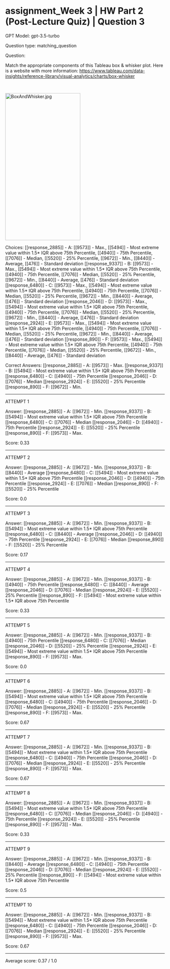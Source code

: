 # assignment_Week 3 | HW Part 2 (Post-Lecture Quiz) | Question 3

GPT Model: gpt-3.5-turbo

Question type: matching_question

Question:
<div><p>Match the appropriate components of this Tableau box &amp; whisker plot. Here is a website with more information: <a href="https://www.tableau.com/data-insights/reference-library/visual-analytics/charts/box-whisker" target="_blank">https://www.tableau.com/data-insights/reference-library/visual-analytics/charts/box-whisker</a></p>
<p>&nbsp;</p>
<p><img src="$IMS-CC-FILEBASE$/Uploaded%20Media/BoxAndWhisker.jpg" alt="BoxAndWhisker.jpg" width="237" height="463"></p></div>

Choices:
[[response_2885]] - A: [[9573]] - Max., [[5494]] - Most extreme value within 1.5* IQR above 75th Percentile, [[4940]] - 75th Percentile, [[7076]] - Median, [[5520]] - 25% Percentile, [[9672]] - Min., [[8440]] - Average, [[476]] - Standard deviation
[[response_9337]] - B: [[9573]] - Max., [[5494]] - Most extreme value within 1.5* IQR above 75th Percentile, [[4940]] - 75th Percentile, [[7076]] - Median, [[5520]] - 25% Percentile, [[9672]] - Min., [[8440]] - Average, [[476]] - Standard deviation
[[response_6480]] - C: [[9573]] - Max., [[5494]] - Most extreme value within 1.5* IQR above 75th Percentile, [[4940]] - 75th Percentile, [[7076]] - Median, [[5520]] - 25% Percentile, [[9672]] - Min., [[8440]] - Average, [[476]] - Standard deviation
[[response_2046]] - D: [[9573]] - Max., [[5494]] - Most extreme value within 1.5* IQR above 75th Percentile, [[4940]] - 75th Percentile, [[7076]] - Median, [[5520]] - 25% Percentile, [[9672]] - Min., [[8440]] - Average, [[476]] - Standard deviation
[[response_2924]] - E: [[9573]] - Max., [[5494]] - Most extreme value within 1.5* IQR above 75th Percentile, [[4940]] - 75th Percentile, [[7076]] - Median, [[5520]] - 25% Percentile, [[9672]] - Min., [[8440]] - Average, [[476]] - Standard deviation
[[response_890]] - F: [[9573]] - Max., [[5494]] - Most extreme value within 1.5* IQR above 75th Percentile, [[4940]] - 75th Percentile, [[7076]] - Median, [[5520]] - 25% Percentile, [[9672]] - Min., [[8440]] - Average, [[476]] - Standard deviation

Correct Answers:
[[response_2885]] - A: [[9573]] - Max.
[[response_9337]] - B: [[5494]] - Most extreme value within 1.5* IQR above 75th Percentile
[[response_6480]] - C: [[4940]] - 75th Percentile
[[response_2046]] - D: [[7076]] - Median
[[response_2924]] - E: [[5520]] - 25% Percentile
[[response_890]] - F: [[9672]] - Min.

****************************************

ATTEMPT 1

Answer: 
[[response_2885]] - A: [[9672]] - Min.
[[response_9337]] - B: [[5494]] - Most extreme value within 1.5* IQR above 75th Percentile
[[response_6480]] - C: [[7076]] - Median
[[response_2046]] - D: [[4940]] - 75th Percentile
[[response_2924]] - E: [[5520]] - 25% Percentile
[[response_890]] - F: [[9573]] - Max.

Score: 0.33

--------------------

ATTEMPT 2

Answer: 
[[response_2885]] - A: [[9672]] - Min.
[[response_9337]] - B: [[8440]] - Average
[[response_6480]] - C: [[5494]] - Most extreme value within 1.5* IQR above 75th Percentile
[[response_2046]] - D: [[4940]] - 75th Percentile
[[response_2924]] - E: [[7076]] - Median
[[response_890]] - F: [[5520]] - 25% Percentile

Score: 0.0

--------------------

ATTEMPT 3

Answer: 
[[response_2885]] - A: [[9672]] - Min.
[[response_9337]] - B: [[5494]] - Most extreme value within 1.5* IQR above 75th Percentile
[[response_6480]] - C: [[8440]] - Average
[[response_2046]] - D: [[4940]] - 75th Percentile
[[response_2924]] - E: [[7076]] - Median
[[response_890]] - F: [[5520]] - 25% Percentile

Score: 0.17

--------------------

ATTEMPT 4

Answer: 
[[response_2885]] - A: [[9672]] - Min.
[[response_9337]] - B: [[4940]] - 75th Percentile
[[response_6480]] - C: [[8440]] - Average
[[response_2046]] - D: [[7076]] - Median
[[response_2924]] - E: [[5520]] - 25% Percentile
[[response_890]] - F: [[5494]] - Most extreme value within 1.5* IQR above 75th Percentile

Score: 0.33

--------------------

ATTEMPT 5

Answer: 
[[response_2885]] - A: [[9672]] - Min.
[[response_9337]] - B: [[4940]] - 75th Percentile
[[response_6480]] - C: [[7076]] - Median
[[response_2046]] - D: [[5520]] - 25% Percentile
[[response_2924]] - E: [[5494]] - Most extreme value within 1.5* IQR above 75th Percentile
[[response_890]] - F: [[9573]] - Max.

Score: 0.0

--------------------

ATTEMPT 6

Answer: 
[[response_2885]] - A: [[9672]] - Min.
[[response_9337]] - B: [[5494]] - Most extreme value within 1.5* IQR above 75th Percentile
[[response_6480]] - C: [[4940]] - 75th Percentile
[[response_2046]] - D: [[7076]] - Median
[[response_2924]] - E: [[5520]] - 25% Percentile
[[response_890]] - F: [[9573]] - Max.

Score: 0.67

--------------------

ATTEMPT 7

Answer: 
[[response_2885]] - A: [[9672]] - Min.
[[response_9337]] - B: [[5494]] - Most extreme value within 1.5* IQR above 75th Percentile
[[response_6480]] - C: [[4940]] - 75th Percentile
[[response_2046]] - D: [[7076]] - Median
[[response_2924]] - E: [[5520]] - 25% Percentile
[[response_890]] - F: [[9573]] - Max.

Score: 0.67

--------------------

ATTEMPT 8

Answer:
[[response_2885]] - A: [[9672]] - Min.
[[response_9337]] - B: [[5494]] - Most extreme value within 1.5* IQR above 75th Percentile
[[response_6480]] - C: [[7076]] - Median
[[response_2046]] - D: [[4940]] - 75th Percentile
[[response_2924]] - E: [[5520]] - 25% Percentile
[[response_890]] - F: [[9573]] - Max.

Score: 0.33

--------------------

ATTEMPT 9

Answer:
[[response_2885]] - A: [[9672]] - Min.
[[response_9337]] - B: [[8440]] - Average
[[response_6480]] - C: [[4940]] - 75th Percentile
[[response_2046]] - D: [[7076]] - Median
[[response_2924]] - E: [[5520]] - 25% Percentile
[[response_890]] - F: [[5494]] - Most extreme value within 1.5* IQR above 75th Percentile

Score: 0.5

--------------------

ATTEMPT 10

Answer: 
[[response_2885]] - A: [[9672]] - Min.
[[response_9337]] - B: [[5494]] - Most extreme value within 1.5* IQR above 75th Percentile
[[response_6480]] - C: [[4940]] - 75th Percentile
[[response_2046]] - D: [[7076]] - Median
[[response_2924]] - E: [[5520]] - 25% Percentile
[[response_890]] - F: [[9573]] - Max.

Score: 0.67

--------------------

Average score: 0.37 / 1.0
